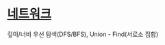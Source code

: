 # [네트워크](https://school.programmers.co.kr/learn/courses/30/lessons/43162)
깊이/너비 우선 탐색(DFS/BFS), Union - Find(서로소 집합)